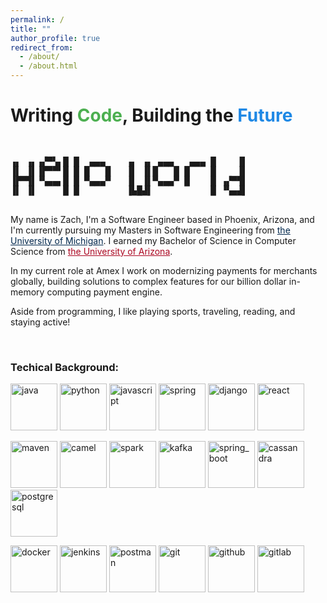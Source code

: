 ```yaml
---
permalink: /
title: ""
author_profile: true
redirect_from: 
  - /about/
  - /about.html
---
```

<style>
pre {
    line-height: 110%
}
</style>

<head>
  <!-- Google tag (gtag.js) -->
  <script async src="https://www.googletagmanager.com/gtag/js?id=G-W0VWTM07VE"></script>
  <script>
    window.dataLayer = window.dataLayer || [];
    function gtag(){dataLayer.push(arguments);}
    gtag('js', new Date());
  
    gtag('config', 'G-W0VWTM07VE');
  </script>
</head>

<title>Zachary Florez</title>

<h1>Writing <span style="color: #4CAF50;">Code</span>, Building the <span style="color: #1E88E5;">Future</span></h1>

<pre>


▗▖ ▗▖▗▞▀▚▖█ █  ▄▄▄    ▗▖ ▗▖ ▄▄▄   ▄▄▄ █    ▐▌
▐▌ ▐▌▐▛▀▀▘█ █ █   █   ▐▌ ▐▌█   █ █    █    ▐▌
▐▛▀▜▌▝▚▄▄▖█ █ ▀▄▄▄▀   ▐▌ ▐▌▀▄▄▄▀ █    █ ▗▞▀▜▌
▐▌ ▐▌     █ █         ▐▙█▟▌           █ ▝▚▄▟▌
                                              
</pre>
                                                     
My name is Zach, I'm a Software Engineer based in Phoenix, Arizona, and I'm currently pursuing my Masters in Software Engineering from <a href="https://umich.edu/" style="color: #00274C;" target="_blank">the University of Michigan</a>.
I earned my Bachelor of Science in Computer Science from <a href="https://www.arizona.edu/" target="_blank" style="color: #AB0520;">the University of Arizona</a>.


In my current role at Amex I work on modernizing payments for merchants globally, building solutions to complex features for our billion dollar in-memory computing payment engine.


Aside from programming, I like playing sports, traveling, reading, and staying active!


<br>


<h3>Techical Background:</h3>

<img title="java" alt="java" width="75" src="https://raw.githubusercontent.com/marwin1991/profile-technology-icons/refs/heads/main/icons/java.png"> <img title="python" alt="python" width="75" src="https://raw.githubusercontent.com/marwin1991/profile-technology-icons/refs/heads/main/icons/python.png"> <img title="javascript" alt="javascript" width="75" src="https://raw.githubusercontent.com/marwin1991/profile-technology-icons/refs/heads/main/icons/javascript.png"> <img title="spring" alt="spring" width="75" src="https://raw.githubusercontent.com/marwin1991/profile-technology-icons/refs/heads/main/icons/spring.png"> <img title="django" alt="django" width="75" src="https://raw.githubusercontent.com/marwin1991/profile-technology-icons/refs/heads/main/icons/django.png"> <img title="react" alt="react" width="75" src="https://raw.githubusercontent.com/marwin1991/profile-technology-icons/refs/heads/main/icons/react.png">


<img title="maven" alt="maven" width="75" src="https://raw.githubusercontent.com/marwin1991/profile-technology-icons/refs/heads/main/icons/maven.png"> <img title="camel" alt="camel" width="75" src="https://raw.githubusercontent.com/marwin1991/profile-technology-icons/refs/heads/main/icons/apache_camel.png"> <img title="spark" alt="spark" width="75" src="https://raw.githubusercontent.com/marwin1991/profile-technology-icons/refs/heads/main/icons/apache_spark.png"> <img title="kafka" alt="kafka" width="75" src="https://raw.githubusercontent.com/marwin1991/profile-technology-icons/refs/heads/main/icons/kafka.png"> <img title="spring_boot" alt="spring_boot" width="75" src="https://raw.githubusercontent.com/marwin1991/profile-technology-icons/refs/heads/main/icons/spring_boot.png"> <img title="cassandra" alt="cassandra" width="75" src="https://raw.githubusercontent.com/marwin1991/profile-technology-icons/refs/heads/main/icons/cassandra.png"> <img title="postgresql" alt="postgresql" width="75" src="https://raw.githubusercontent.com/marwin1991/profile-technology-icons/refs/heads/main/icons/postgresql.png">

<img title="docker" alt="docker" width="75" src="https://raw.githubusercontent.com/marwin1991/profile-technology-icons/refs/heads/main/icons/docker.png"> <img title="jenkins" alt="jenkins" width="75" src="https://raw.githubusercontent.com/marwin1991/profile-technology-icons/refs/heads/main/icons/jenkins.png"> <img title="postman" alt="postman" width="75" src="https://raw.githubusercontent.com/marwin1991/profile-technology-icons/refs/heads/main/icons/postman.png"> <img title="git" alt="git" width="75" src="https://raw.githubusercontent.com/marwin1991/profile-technology-icons/refs/heads/main/icons/git.png">  <img title="github" alt="github" width="75" src="https://raw.githubusercontent.com/marwin1991/profile-technology-icons/refs/heads/main/icons/github.png"> <img title="gitlab" alt="gitlab" width="75" src="https://raw.githubusercontent.com/marwin1991/profile-technology-icons/refs/heads/main/icons/gitlab.png">
